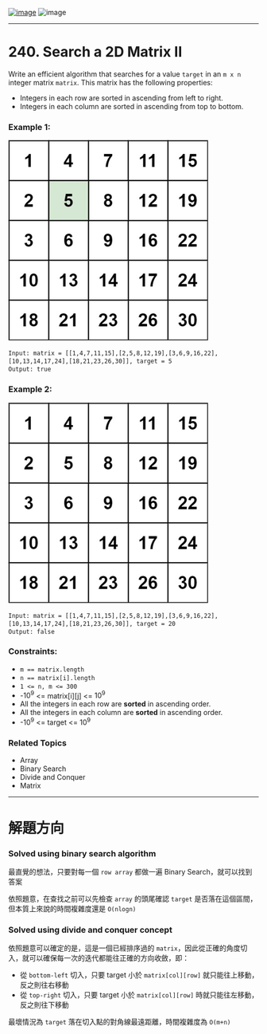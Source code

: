 [![image](https://img.shields.io/badge/Leetcode-Link-blue?logo=leetcode)](https://leetcode.com/problems/search-a-2d-matrix-ii/)
![image](https://img.shields.io/badge/Difficulty-Medium-yellow)

---

# 240. Search a 2D Matrix II

Write an efficient algorithm that searches for a value `target` in an `m x n` integer matrix `matrix`. This matrix has the following properties:

- Integers in each row are sorted in ascending from left to right.
- Integers in each column are sorted in ascending from top to bottom.

### Example 1:

![image](./image/searchgrid2.jpeg)

```
Input: matrix = [[1,4,7,11,15],[2,5,8,12,19],[3,6,9,16,22],[10,13,14,17,24],[18,21,23,26,30]], target = 5
Output: true
```

### Example 2:

![image](./image/searchgrid.jpeg)

```
Input: matrix = [[1,4,7,11,15],[2,5,8,12,19],[3,6,9,16,22],[10,13,14,17,24],[18,21,23,26,30]], target = 20
Output: false
```

### Constraints:

- `m == matrix.length`
- `n == matrix[i].length`
- `1 <= n, m <= 300`
- -$10^9$ <= matrix[i][j] <= $10^9$
- All the integers in each row are **sorted** in ascending order.
- All the integers in each column are **sorted** in ascending order.
- -$10^9$ <= target <= $10^9$

### Related Topics

- Array
- Binary Search
- Divide and Conquer
- Matrix
  
---

# 解題方向

### Solved using binary search algorithm

最直覺的想法，只要對每一個 `row array` 都做一遍 Binary Search，就可以找到答案

依照題意，在查找之前可以先檢查 `array` 的頭尾確認 `target` 是否落在這個區間，但本質上來說的時間複雜度還是 `O(nlogn)`

### Solved using divide and conquer concept

依照題意可以確定的是，這是一個已經排序過的 `matrix`，因此從正確的角度切入，就可以確保每一次的迭代都能往正確的方向收斂，即：

- 從 `bottom-left` 切入，只要 target 小於 `matrix[col][row]` 就只能往上移動，反之則往右移動
- 從 `top-right` 切入，只要 target 小於 `matrix[col][row]` 時就只能往左移動，反之則往下移動

最壞情況為 `target` 落在切入點的對角線最遠距離，時間複雜度為 `O(m+n)`